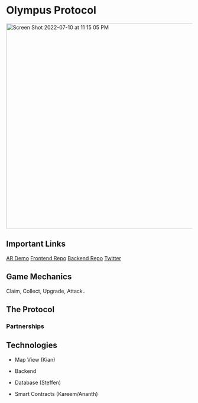 # Olympus Protocol
<img width="556" alt="Screen Shot 2022-07-10 at 11 15 05 PM" src="https://user-images.githubusercontent.com/12074151/178182028-4af0854f-d5ad-4fe7-a9f0-1998768fdd1b.png">

## Important Links
[AR Demo](https://projectolympus.8thwall.app/hack-house/start)
[Frontend Repo](https://github.com/dhernz/project-olympus-fe)
[Backend Repo](https://github.com/KaiStryker/olympus-backend)
[Twitter](https://twitter.com/ProtocolOlympus)

## Game Mechanics

Claim, Collect, Upgrade, Attack..

## The Protocol

### Partnerships



## Technologies

- Map View (Kian)

- Backend

- Database (Steffen)

- Smart Contracts (Kareem/Ananth)


